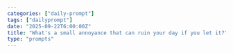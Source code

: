 ```yaml
---
categories: ["daily-prompt"]
tags: ["dailyprompt"]
date: "2025-09-22T6:00:00Z"
title: "What's a small annoyance that can ruin your day if you let it?"
type: "prompts"
---
```

